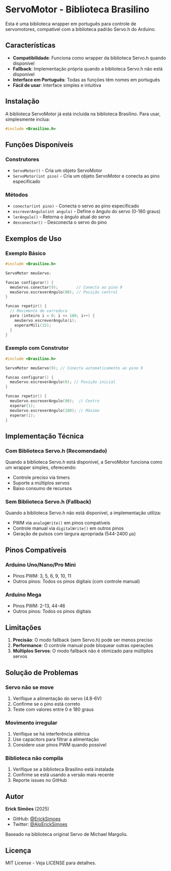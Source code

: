 # ServoMotor - Biblioteca Brasilino

Esta é uma biblioteca wrapper em português para controle de servomotores, compatível com a biblioteca padrão Servo.h do Arduino.

## Características

- **Compatibilidade**: Funciona como wrapper da biblioteca Servo.h quando disponível
- **Fallback**: Implementação própria quando a biblioteca Servo.h não está disponível
- **Interface em Português**: Todas as funções têm nomes em português
- **Fácil de usar**: Interface simples e intuitiva

## Instalação

A biblioteca ServoMotor já está incluída na biblioteca Brasilino. Para usar, simplesmente inclua:

```cpp
#include <Brasilino.h>
```

## Funções Disponíveis

### Construtores
- `ServoMotor()` - Cria um objeto ServoMotor
- `ServoMotor(int pino)` - Cria um objeto ServoMotor e conecta ao pino especificado

### Métodos
- `conectar(int pino)` - Conecta o servo ao pino especificado
- `escreverAngulo(int angulo)` - Define o ângulo do servo (0-180 graus)
- `lerAngulo()` - Retorna o ângulo atual do servo
- `desconectar()` - Desconecta o servo do pino

## Exemplos de Uso

### Exemplo Básico
```cpp
#include <Brasilino.h>

ServoMotor meuServo;

funcao configurar() {
  meuServo.conectar(9);        // Conecta ao pino 9
  meuServo.escreverAngulo(90); // Posição central
}

funcao repetir() {
  // Movimento de varredura
  para (inteiro i = 0; i <= 180; i++) {
    meuServo.escreverAngulo(i);
    esperarMili(15);
  }
}
```

### Exemplo com Construtor
```cpp
#include <Brasilino.h>

ServoMotor meuServo(9); // Conecta automaticamente ao pino 9

funcao configurar() {
  meuServo.escreverAngulo(0); // Posição inicial
}

funcao repetir() {
  meuServo.escreverAngulo(90);  // Centro
  esperar(1);
  meuServo.escreverAngulo(180); // Máximo
  esperar(1);
}
```

## Implementação Técnica

### Com Biblioteca Servo.h (Recomendado)
Quando a biblioteca Servo.h está disponível, a ServoMotor funciona como um wrapper simples, oferecendo:
- Controle preciso via timers
- Suporte a múltiplos servos
- Baixo consumo de recursos

### Sem Biblioteca Servo.h (Fallback)
Quando a biblioteca Servo.h não está disponível, a implementação utiliza:
- PWM via `analogWrite()` em pinos compatíveis
- Controle manual via `digitalWrite()` em outros pinos
- Geração de pulsos com largura apropriada (544-2400 μs)

## Pinos Compatíveis

### Arduino Uno/Nano/Pro Mini
- Pinos PWM: 3, 5, 6, 9, 10, 11
- Outros pinos: Todos os pinos digitais (com controle manual)

### Arduino Mega
- Pinos PWM: 2-13, 44-46
- Outros pinos: Todos os pinos digitais

## Limitações

1. **Precisão**: O modo fallback (sem Servo.h) pode ser menos preciso
2. **Performance**: O controle manual pode bloquear outras operações
3. **Múltiplos Servos**: O modo fallback não é otimizado para múltiplos servos

## Solução de Problemas

### Servo não se move
1. Verifique a alimentação do servo (4.8-6V)
2. Confirme se o pino está correto
3. Teste com valores entre 0 e 180 graus

### Movimento irregular
1. Verifique se há interferência elétrica
2. Use capacitors para filtrar a alimentação
3. Considere usar pinos PWM quando possível

### Biblioteca não compila
1. Verifique se a biblioteca Brasilino está instalada
2. Confirme se está usando a versão mais recente
3. Reporte issues no GitHub

## Autor

**Erick Simões** (2025)
- GitHub: [@ErickSimoes](https://github.com/ErickSimoes)
- Twitter: [@AloErickSimoes](https://twitter.com/AloErickSimoes)

Baseado na biblioteca original Servo de Michael Margolis.

## Licença

MIT License - Veja LICENSE para detalhes.